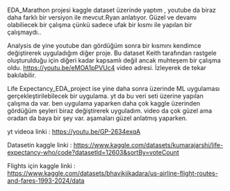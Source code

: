 EDA_Marathon projesi kaggle dataset üzerinde yaptım , youtube da biraz daha farklı bir versiyon ile mevcut.Ryan anlatıyor. Güzel ve devamı olabiliecek bir çalışma çünkü sadece ufak bir kısmı ile yapılan bir çalışmaydı..

Analysis de yine youtube dan gördüğüm sonra bir kısmını kendimce değiştirerek uyguladığım diğer proje. Bu dataset Keith tarafından rastgele oluşturulduğu için diğeri kadar kapsamlı değil ancak muhteşem bir çalışma oldu.
https://youtu.be/eMOA1pPVUc4 video adresi. İzleyerek de tekar bakılabilir.


Life Expectancy_EDA_project ise yine daha sonra üzerinde ML uygulaması gerçekleştirilebilecek bir uygulama. yt da bu veri seti üzerine yapılan çalışma da var. ben uygulama yaparken daha çok kaggle üzerinden gördüğüm şeyleri biraz değiştirerek uyguladım. video da çok güzel ama oradan da baya bir şey var. aşamaları güzel anlatmış yaparken. 

yt videoa linki : https://youtu.be/GP-2634exqA

Datasetin kaggle linki : https://www.kaggle.com/datasets/kumarajarshi/life-expectancy-who/code?datasetId=12603&sortBy=voteCount 

Flights için kaggle linki : https://www.kaggle.com/datasets/bhavikjikadara/us-airline-flight-routes-and-fares-1993-2024/data
